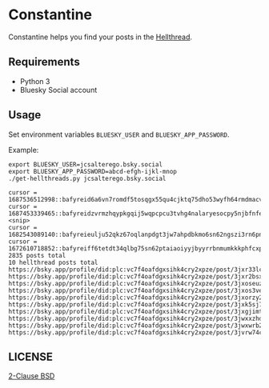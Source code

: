 # Constantine

Constantine helps you find your posts in the [Hellthread](https://github.com/bluesky-social/atproto/pull/988/files).

## Requirements

- Python 3
- Bluesky Social account

## Usage

Set environment variables `BLUESKY_USER` and `BLUESKY_APP_PASSWORD`.

Example:

```
export BLUESKY_USER=jcsalterego.bsky.social
export BLUESKY_APP_PASSWORD=abcd-efgh-ijkl-mnop
./get-hellthreads.py jcsalterego.bsky.social
```
```
cursor = 1687536512998::bafyreid6a6vn7romdf5tosqgx55qu4cjktq75dho53wyfh64rmdmacvhfe
cursor = 1687453339465::bafyreidzvrmzhqypkgqij5wqpcpcu3tvhg4nalaryesocpy5njbfnfevsq
<snip>
cursor = 1682543089140::bafyreieulju52qkz67oqlanpdgt3jw7ahpdbkmo6sn62ngszi3rn6pn4ne
cursor = 1672610718852::bafyreiff6tetdt34qlbg75sn62ptaiaoiyyjbyyrrbnmumkkkphfcxpnge
2835 posts total
10 hellthread posts total
https://bsky.app/profile/did:plc:vc7f4oafdgxsihk4cry2xpze/post/3jxr33lcv552e
https://bsky.app/profile/did:plc:vc7f4oafdgxsihk4cry2xpze/post/3jxr2bsxbob2n
https://bsky.app/profile/did:plc:vc7f4oafdgxsihk4cry2xpze/post/3jxoseuz45i2e
https://bsky.app/profile/did:plc:vc7f4oafdgxsihk4cry2xpze/post/3jxos3vem752w
https://bsky.app/profile/did:plc:vc7f4oafdgxsihk4cry2xpze/post/3jxorzy2f6n2w
https://bsky.app/profile/did:plc:vc7f4oafdgxsihk4cry2xpze/post/3jxk5sj7ppe23
https://bsky.app/profile/did:plc:vc7f4oafdgxsihk4cry2xpze/post/3jxgjimt4ye2n
https://bsky.app/profile/did:plc:vc7f4oafdgxsihk4cry2xpze/post/3jwxxzhdrc22u
https://bsky.app/profile/did:plc:vc7f4oafdgxsihk4cry2xpze/post/3jwxwrb2g7c2b
https://bsky.app/profile/did:plc:vc7f4oafdgxsihk4cry2xpze/post/3jvrw74c26r2b
```

## LICENSE

[2-Clause BSD](LICENSE)
